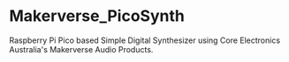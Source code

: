 # Makerverse_PicoSynth
Raspberry Pi Pico based Simple Digital Synthesizer using Core Electronics Australia's Makerverse Audio Products.
